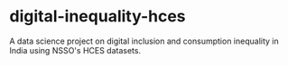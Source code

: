 # digital-inequality-hces
A data science project on digital inclusion and consumption inequality in India using NSSO's HCES datasets.
